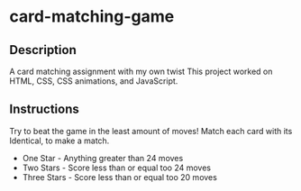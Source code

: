 # card-matching-game
## Description
A card matching assignment with my own twist
This project worked on HTML, CSS, CSS animations, and JavaScript.
## Instructions
Try to beat the game in the least amount of moves!
Match each card with its Identical, to make a match.
- One Star    - Anything greater than 24 moves 
- Two Stars   - Score less than or equal too 24 moves
- Three Stars - Score less than or equal too 20 moves 

